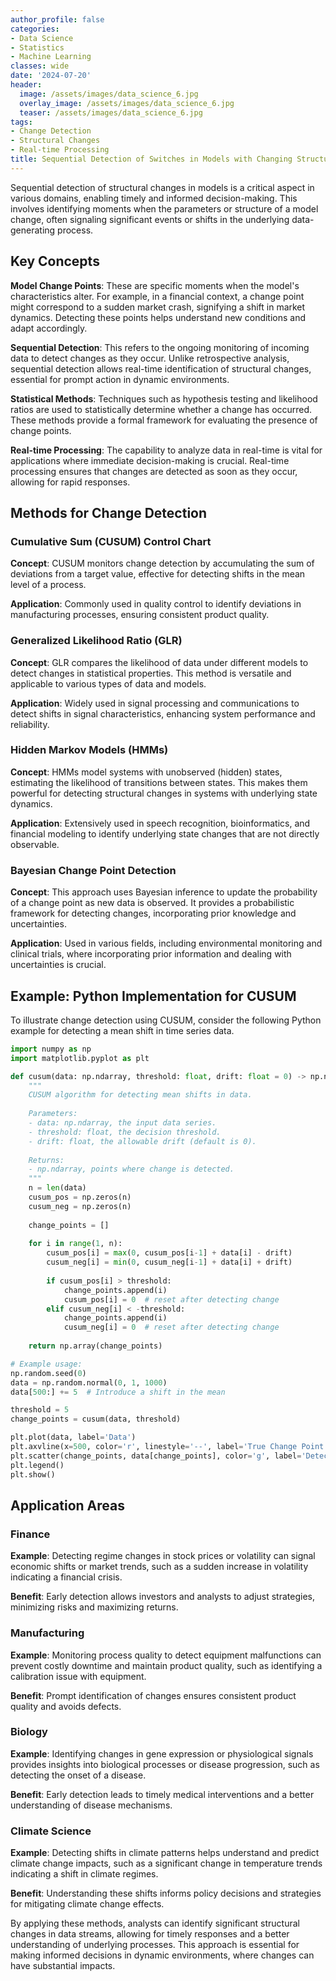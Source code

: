 ```yaml
---
author_profile: false
categories:
- Data Science
- Statistics
- Machine Learning
classes: wide
date: '2024-07-20'
header:
  image: /assets/images/data_science_6.jpg
  overlay_image: /assets/images/data_science_6.jpg
  teaser: /assets/images/data_science_6.jpg
tags:
- Change Detection
- Structural Changes
- Real-time Processing
title: Sequential Detection of Switches in Models with Changing Structures
---
```


Sequential detection of structural changes in models is a critical aspect in various domains, enabling timely and informed decision-making. This involves identifying moments when the parameters or structure of a model change, often signaling significant events or shifts in the underlying data-generating process.

## Key Concepts

**Model Change Points**: These are specific moments when the model's characteristics alter. For example, in a financial context, a change point might correspond to a sudden market crash, signifying a shift in market dynamics. Detecting these points helps understand new conditions and adapt accordingly.

**Sequential Detection**: This refers to the ongoing monitoring of incoming data to detect changes as they occur. Unlike retrospective analysis, sequential detection allows real-time identification of structural changes, essential for prompt action in dynamic environments.

**Statistical Methods**: Techniques such as hypothesis testing and likelihood ratios are used to statistically determine whether a change has occurred. These methods provide a formal framework for evaluating the presence of change points.

**Real-time Processing**: The capability to analyze data in real-time is vital for applications where immediate decision-making is crucial. Real-time processing ensures that changes are detected as soon as they occur, allowing for rapid responses.

## Methods for Change Detection

### Cumulative Sum (CUSUM) Control Chart

**Concept**: CUSUM monitors change detection by accumulating the sum of deviations from a target value, effective for detecting shifts in the mean level of a process.

**Application**: Commonly used in quality control to identify deviations in manufacturing processes, ensuring consistent product quality.

### Generalized Likelihood Ratio (GLR)

**Concept**: GLR compares the likelihood of data under different models to detect changes in statistical properties. This method is versatile and applicable to various types of data and models.

**Application**: Widely used in signal processing and communications to detect shifts in signal characteristics, enhancing system performance and reliability.

### Hidden Markov Models (HMMs)

**Concept**: HMMs model systems with unobserved (hidden) states, estimating the likelihood of transitions between states. This makes them powerful for detecting structural changes in systems with underlying state dynamics.

**Application**: Extensively used in speech recognition, bioinformatics, and financial modeling to identify underlying state changes that are not directly observable.

### Bayesian Change Point Detection

**Concept**: This approach uses Bayesian inference to update the probability of a change point as new data is observed. It provides a probabilistic framework for detecting changes, incorporating prior knowledge and uncertainties.

**Application**: Used in various fields, including environmental monitoring and clinical trials, where incorporating prior information and dealing with uncertainties is crucial.

## Example: Python Implementation for CUSUM

To illustrate change detection using CUSUM, consider the following Python example for detecting a mean shift in time series data.

```python
import numpy as np
import matplotlib.pyplot as plt

def cusum(data: np.ndarray, threshold: float, drift: float = 0) -> np.ndarray:
    """
    CUSUM algorithm for detecting mean shifts in data.
    
    Parameters:
    - data: np.ndarray, the input data series.
    - threshold: float, the decision threshold.
    - drift: float, the allowable drift (default is 0).
    
    Returns:
    - np.ndarray, points where change is detected.
    """
    n = len(data)
    cusum_pos = np.zeros(n)
    cusum_neg = np.zeros(n)
    
    change_points = []
    
    for i in range(1, n):
        cusum_pos[i] = max(0, cusum_pos[i-1] + data[i] - drift)
        cusum_neg[i] = min(0, cusum_neg[i-1] + data[i] + drift)
        
        if cusum_pos[i] > threshold:
            change_points.append(i)
            cusum_pos[i] = 0  # reset after detecting change
        elif cusum_neg[i] < -threshold:
            change_points.append(i)
            cusum_neg[i] = 0  # reset after detecting change
    
    return np.array(change_points)

# Example usage:
np.random.seed(0)
data = np.random.normal(0, 1, 1000)
data[500:] += 5  # Introduce a shift in the mean

threshold = 5
change_points = cusum(data, threshold)

plt.plot(data, label='Data')
plt.axvline(x=500, color='r', linestyle='--', label='True Change Point')
plt.scatter(change_points, data[change_points], color='g', label='Detected Change Points')
plt.legend()
plt.show()
```

## Application Areas

### Finance

**Example**: Detecting regime changes in stock prices or volatility can signal economic shifts or market trends, such as a sudden increase in volatility indicating a financial crisis.

**Benefit**: Early detection allows investors and analysts to adjust strategies, minimizing risks and maximizing returns.

### Manufacturing

**Example**: Monitoring process quality to detect equipment malfunctions can prevent costly downtime and maintain product quality, such as identifying a calibration issue with equipment.

**Benefit**: Prompt identification of changes ensures consistent product quality and avoids defects.

### Biology

**Example**: Identifying changes in gene expression or physiological signals provides insights into biological processes or disease progression, such as detecting the onset of a disease.

**Benefit**: Early detection leads to timely medical interventions and a better understanding of disease mechanisms.

### Climate Science

**Example**: Detecting shifts in climate patterns helps understand and predict climate change impacts, such as a significant change in temperature trends indicating a shift in climate regimes.

**Benefit**: Understanding these shifts informs policy decisions and strategies for mitigating climate change effects.

By applying these methods, analysts can identify significant structural changes in data streams, allowing for timely responses and a better understanding of underlying processes. This approach is essential for making informed decisions in dynamic environments, where changes can have substantial impacts.